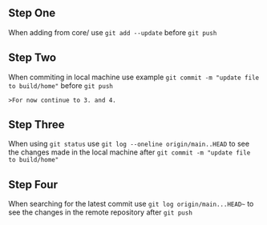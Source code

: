## Step One
When adding from core/ use `git add --update` before `git push`
## Step Two
When commiting in local machine use example `git commit -m "update file to build/home"` before `git push`

    >For now continue to 3. and 4.  
## Step Three
When using `git status` use `git log --oneline origin/main..HEAD` to see the changes made in the local machine after `git commit -m "update file to build/home"`
## Step Four
When searching for the latest commit use `git log origin/main...HEAD~` to see the changes in the remote repository after `git push`